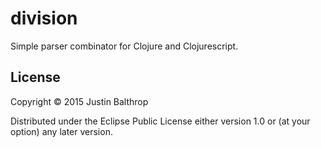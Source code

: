 # division

Simple parser combinator for Clojure and Clojurescript.

## License

Copyright © 2015 Justin Balthrop

Distributed under the Eclipse Public License either version 1.0 or (at
your option) any later version.
